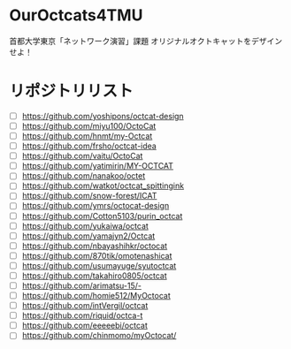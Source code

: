 # OurOctcats4TMU
首都大学東京「ネットワーク演習」課題 オリジナルオクトキャットをデザインせよ！


# リポジトリリスト
- [ ] https://github.com/yoshipons/octcat-design
- [ ] https://github.com/miyu100/OctoCat
- [ ] https://github.com/hnmt/my-Octcat
- [ ] https://github.com/frsho/octcat-idea
- [ ] https://github.com/vaitu/OctoCat
- [ ] https://github.com/yatimirin/MY-OCTCAT
- [ ] https://github.com/nanakoo/octet
- [ ] https://github.com/watkot/octcat_spittingink
- [ ] https://github.com/snow-forest/ICAT
- [ ] https://github.com/ymrs/octocat-design
- [ ] https://github.com/Cotton5103/purin_octcat
- [ ] https://github.com/yukaiwa/octcat
- [ ] https://github.com/yamajyn2/Octcat
- [ ] https://github.com/nbayashihkr/octocat
- [ ] https://github.com/870tik/omotenashicat
- [ ] https://github.com/usumayuge/syutoctcat
- [ ] https://github.com/takahiro0805/octcat
- [ ] https://github.com/arimatsu-15/-
- [ ] https://github.com/homie512/MyOctocat
- [ ] https://github.com/intVergil/octcat
- [ ] https://github.com/riquid/octca-t
- [ ] https://github.com/eeeeebi/octcat
- [ ] https://github.com/chinmomo/myOctocat/
